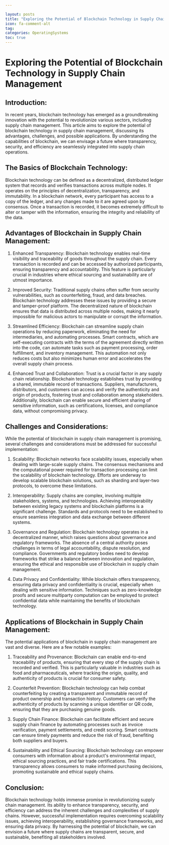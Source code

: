 ```yaml
---

layout: posts
title: "Exploring the Potential of Blockchain Technology in Supply Chain Management"
icon: fa-comment-alt
tag:
categories: OperatingSystems
toc: true
---
```




# Exploring the Potential of Blockchain Technology in Supply Chain Management

## Introduction:
In recent years, blockchain technology has emerged as a groundbreaking innovation with the potential to revolutionize various sectors, including supply chain management. This article aims to explore the potential of blockchain technology in supply chain management, discussing its advantages, challenges, and possible applications. By understanding the capabilities of blockchain, we can envisage a future where transparency, security, and efficiency are seamlessly integrated into supply chain operations.

## The Basics of Blockchain Technology:
Blockchain technology can be defined as a decentralized, distributed ledger system that records and verifies transactions across multiple nodes. It operates on the principles of decentralization, transparency, and immutability. In a blockchain network, every participant has access to a copy of the ledger, and any changes made to it are agreed upon by consensus. Once a transaction is recorded, it becomes extremely difficult to alter or tamper with the information, ensuring the integrity and reliability of the data.

## Advantages of Blockchain in Supply Chain Management:
1. Enhanced Transparency: Blockchain technology enables real-time visibility and traceability of goods throughout the supply chain. Every transaction is recorded and can be accessed by authorized participants, ensuring transparency and accountability. This feature is particularly crucial in industries where ethical sourcing and sustainability are of utmost importance.

2. Improved Security: Traditional supply chains often suffer from security vulnerabilities, such as counterfeiting, fraud, and data breaches. Blockchain technology addresses these issues by providing a secure and tamper-proof platform. The decentralized nature of blockchain ensures that data is distributed across multiple nodes, making it nearly impossible for malicious actors to manipulate or corrupt the information.

3. Streamlined Efficiency: Blockchain can streamline supply chain operations by reducing paperwork, eliminating the need for intermediaries, and automating processes. Smart contracts, which are self-executing contracts with the terms of the agreement directly written into the code, can automate tasks such as payment processing, order fulfillment, and inventory management. This automation not only reduces costs but also minimizes human error and accelerates the overall supply chain process.

4. Enhanced Trust and Collaboration: Trust is a crucial factor in any supply chain relationship. Blockchain technology establishes trust by providing a shared, immutable record of transactions. Suppliers, manufacturers, distributors, and customers can access and verify the authenticity and origin of products, fostering trust and collaboration among stakeholders. Additionally, blockchain can enable secure and efficient sharing of sensitive information, such as certifications, licenses, and compliance data, without compromising privacy.

## Challenges and Considerations:
While the potential of blockchain in supply chain management is promising, several challenges and considerations must be addressed for successful implementation:

1. Scalability: Blockchain networks face scalability issues, especially when dealing with large-scale supply chains. The consensus mechanisms and the computational power required for transaction processing can limit the scalability of blockchain technology. Efforts are underway to develop scalable blockchain solutions, such as sharding and layer-two protocols, to overcome these limitations.

2. Interoperability: Supply chains are complex, involving multiple stakeholders, systems, and technologies. Achieving interoperability between existing legacy systems and blockchain platforms is a significant challenge. Standards and protocols need to be established to ensure seamless integration and data exchange between different systems.

3. Governance and Regulation: Blockchain technology operates in a decentralized manner, which raises questions about governance and regulatory frameworks. The absence of a central authority poses challenges in terms of legal accountability, dispute resolution, and compliance. Governments and regulatory bodies need to develop frameworks that strike a balance between innovation and regulation, ensuring the ethical and responsible use of blockchain in supply chain management.

4. Data Privacy and Confidentiality: While blockchain offers transparency, ensuring data privacy and confidentiality is crucial, especially when dealing with sensitive information. Techniques such as zero-knowledge proofs and secure multiparty computation can be employed to protect confidential data while maintaining the benefits of blockchain technology.

## Applications of Blockchain in Supply Chain Management:
The potential applications of blockchain in supply chain management are vast and diverse. Here are a few notable examples:

1. Traceability and Provenance: Blockchain can enable end-to-end traceability of products, ensuring that every step of the supply chain is recorded and verified. This is particularly valuable in industries such as food and pharmaceuticals, where tracking the origin, quality, and authenticity of products is crucial for consumer safety.

2. Counterfeit Prevention: Blockchain technology can help combat counterfeiting by creating a transparent and immutable record of product ownership and transaction history. Customers can verify the authenticity of products by scanning a unique identifier or QR code, ensuring that they are purchasing genuine goods.

3. Supply Chain Finance: Blockchain can facilitate efficient and secure supply chain finance by automating processes such as invoice verification, payment settlements, and credit scoring. Smart contracts can ensure timely payments and reduce the risk of fraud, benefiting both suppliers and buyers.

4. Sustainability and Ethical Sourcing: Blockchain technology can empower consumers with information about a product's environmental impact, ethical sourcing practices, and fair trade certifications. This transparency allows consumers to make informed purchasing decisions, promoting sustainable and ethical supply chains.

## Conclusion:
Blockchain technology holds immense promise in revolutionizing supply chain management. Its ability to enhance transparency, security, and efficiency can address the inherent challenges and complexities of supply chains. However, successful implementation requires overcoming scalability issues, achieving interoperability, establishing governance frameworks, and ensuring data privacy. By harnessing the potential of blockchain, we can envision a future where supply chains are transparent, secure, and sustainable, benefiting all stakeholders involved.